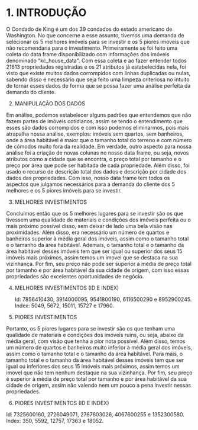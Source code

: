 # 1.	INTRODUÇÃO

O Condado de King é um dos 39 condados do estado americano de Washington. No que concerne a esse assunto, tivemos uma demanda de selecionar os 5 melhores imóveis para se investir e os 5 piores imóveis que não recomendaria para o investimento.
Primeiramente se foi feito uma coleta do data frame disponibilizado com informações dos imóveis denominado "kc_house_data". Com essa coleta e ao fazer entender todos 21613 propriedades registradas e os 21 atributos já estabelecidas nela, foi visto que existe muitos dados corrompidos com linhas duplicadas ou nulas, sabendo disso é necessário que seja feito uma limpeza criteriosa no intuito de tornar esses dados de forma que se possa fazer uma análise perfeita da demanda do cliente.

2.	MANIPULAÇÃO DOS DADOS

Em análise, podemos estabelecer alguns padrões que entendemos que não fazem partes de imóveis cotidianos, assim se tendo o entendimento que esses são dados corrompidos e com isso podemos eliminarmos, pois mais atrapalha nossa análise, exemplos: imóveis sem quartos, sem banheiros, onde a área habitável é maior que o tamanho total do terreno e com número de cômodos muito fora da realidade.
Em verdade, outro aspecto para nossa análise foi a criação de novas colunas no nosso data frame, ou seja, novos atributos como a cidade que se encontra, o preço total por tamanho e o preço por área que pode ser habitada de cada propriedade. Além disso, foi usado o recurso de descrição total dos dados e descrição por cidade dos dados das propriedades. Com isso, nosso data frame tem todos os aspectos que julgamos necessários para a demanda do cliente dos 5 melhores e os 5 piores imóveis para se investir. 

3.	MELHORES INVESTIMENTOS

Concluímos então que os 5 melhores lugares para se investir são os que tivessem uma qualidade de materiais e condições dos imóveis perfeita ou o mais próximo possível disso, sem deixar de lado uma bela visão nas proximidades. Além disso, era necessário um número de quartos e banheiros superior à média geral dos imóveis, assim como o tamanho total e o tamanho da área habitável. Ademais, o tamanho total e o tamanho da área habitável desses imóveis tem que ser igual ou superior dos seus 15 imóveis mais próximos, assim temos um imovel que se destaca na sua vizinhança. Por fim, seu preço não pode ser superior à média de preço total por tamanho e por área habitável da sua cidade de origem, com isso essas propriedades são excelentes oportunidades de negócio.

4.	MELHORES INVESTIMENTOS (ID E INDEX)

	Id: 7856410430, 3914000095, 9541800190, 6116500290 e 8952900245.
Index: 5049, 5672, 15011, 15727 e 17960.

5.	PIORES INVESTIMENTOS
 
Portanto, os 5 piores lugares para se investir são os que tenham uma qualidade de materiais e condições dos imóveis ruins, ou seja, abaixo da média geral, com visão que tenha a pior nota possível. Além disso, temos um número de quartos e banheiros muito inferior à média geral dos imóveis, assim como o tamanho total e o tamanho da área habitável. Para mais, o tamanho total e o tamanho da área habitável desses imóveis tem que ser igual ou inferiores dos seus 15 imóveis mais próximos, assim temos um imovel que não tem nenhum destaque na sua vizinhança. Por fim, seu preço é superior à média de preço total por tamanho e por área habitável da sua cidade de origem, assim não valendo nem um pouco a pena investir nessas propriedades.  

6.	PIORES INVESTIMENTOS (ID E INDEX)

Id: 7325600160, 2726049071, 2767603026, 4067600255 e 1352300580.
Index: 350, 5592, 12757, 17363 e 18052.

